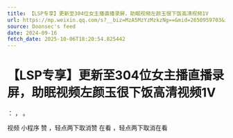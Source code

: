 ```yaml
---
title: 【LSP专享】更新至304位女主播直播录屏，助眠视频左颜玉很下饭高清视频1V
url: https://mp.weixin.qq.com/s?__biz=MzA5MzYzMzkzNg==&mid=2650959703&idx=3&sn=41250ccbc9dca86b8f47fd9963f3e9ce
source: Doonsec's feed
date: 2024-09-16
fetch_date: 2025-10-06T18:20:54.825442
---
```


# 【LSP专享】更新至304位女主播直播录屏，助眠视频左颜玉很下饭高清视频1V

：
，
。

视频
小程序
赞
，轻点两下取消赞
在看
，轻点两下取消在看